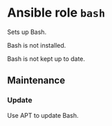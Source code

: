 # Ansible role `bash`

Sets up Bash.

Bash is not installed.

Bash is not kept up to date.

## Maintenance

### Update

Use APT to update Bash.
